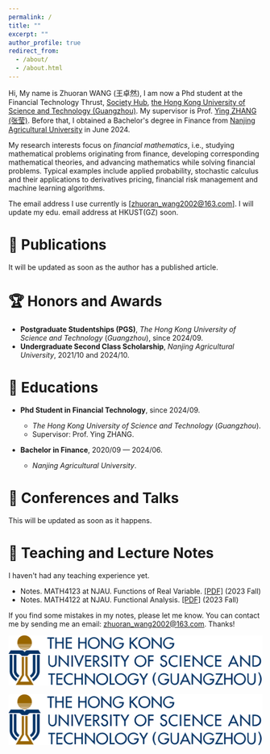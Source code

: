 ```yaml
---
permalink: /
title: ""
excerpt: ""
author_profile: true
redirect_from: 
  - /about/
  - /about.html
---
```


Hi, My name is Zhuoran WANG (王卓然), I am now a Phd student at the Financial Technology Thrust, [Society Hub](https://soch.hkust-gz.edu.cn/), [the Hong Kong University of Science and Technology (Guangzhou)](https://www.hkust-gz.edu.cn/). My supervisor is Prof. [Ying ZHANG (张莹)](https://sites.google.com/view/ying-zhang/home?authuser=0). Before that, I obtained a Bachelor's degree in Finance from [Nanjing Agricultural University](https://www.njau.edu.cn/) in June 2024.

My research interests focus on *financial mathematics*, i.e., studying mathematical problems originating from finance, developing corresponding mathematical theories, and advancing mathematics while solving financial problems. Typical examples include applied probability, stochastic calculus and their applications to derivatives pricing, financial risk management and machine learning algorithms.

The email address I use currently is [zhuoran_wang2002@163.com]. I will update my edu. email address at HKUST(GZ) soon.

# 📝 Publications 
It will be updated as soon as the author has a published article.

# 🏆 Honors and Awards
+ **Postgraduate Studentships (PGS)**, *The Hong Kong University of Science and Technology* (*Guangzhou*), since 2024/09.
+ **Undergraduate Second Class Scholarship**, *Nanjing Agricultural University*, 2021/10 and 2024/10.

# 📖 Educations
+ **Phd Student in Financial Technology**, since 2024/09.
  + *The Hong Kong University of Science and Technology* (*Guangzhou*).
  + Supervisor: Prof. Ying ZHANG.

+ **Bachelor in Finance**, 2020/09 — 2024/06.
  + *Nanjing Agricultural University*.

# 🏫 Conferences and Talks
This will be updated as soon as it happens.

# 📘 Teaching and Lecture Notes
I haven't had any teaching experience yet.
+ Notes. MATH4123 at NJAU. Functions of Real Variable. [[PDF]](../Lecture/reala.pdf) (2023 Fall)
+ Notes. MATH4122 at NJAU. Functional Analysis. [[PDF]](../Lecture/fun.pdf) (2023 Fall)

If you find some mistakes in my notes, please let me know. You can contact me by sending me an email: zhuoran_wang2002@163.com. Thanks!

![HKUSTGZ](../images/UST.png)

<img src="../images/UST.png" alt="UST" style="zoom:50%;" />
